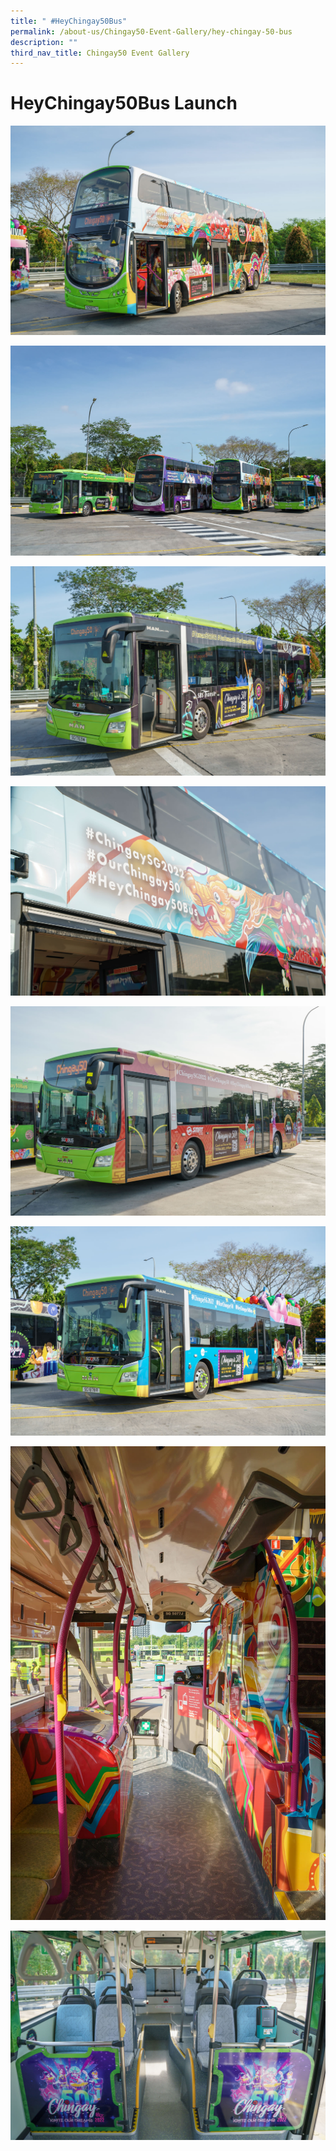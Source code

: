 ```yaml
---
title: " #HeyChingay50Bus"
permalink: /about-us/Chingay50-Event-Gallery/hey-chingay-50-bus
description: ""
third_nav_title: Chingay50 Event Gallery
---
```

# HeyChingay50Bus Launch
![](/images/Event%20Gallery/Chingay50Bus%20Launch/Category%20Cover%20Photo-01.jpg)

![](/images/Event%20Gallery/Chingay50Bus%20Launch/SS-CGB%20(116%20of%20132)-01.jpg)

![](/images/Event%20Gallery/Chingay50Bus%20Launch/SS-CGB%20(16%20of%20132)-01.jpg)

![](/images/Event%20Gallery/Chingay50Bus%20Launch/SS-CGB%20(2%20of%20132)-01.jpg)

![](/images/Event%20Gallery/Chingay50Bus%20Launch/SS-CGB%20(20%20of%20132)-01.jpg)

![](/images/Event%20Gallery/Chingay50Bus%20Launch/SS-CGB%20(69%20of%20132)-01.jpg)

![](/images/Event%20Gallery/Chingay50Bus%20Launch/SS-CGB%20(8%20of%20132)-01.jpg)

![](/images/Event%20Gallery/Chingay50Bus%20Launch/SS-CGB%20(87%20of%20132)-01.jpg)